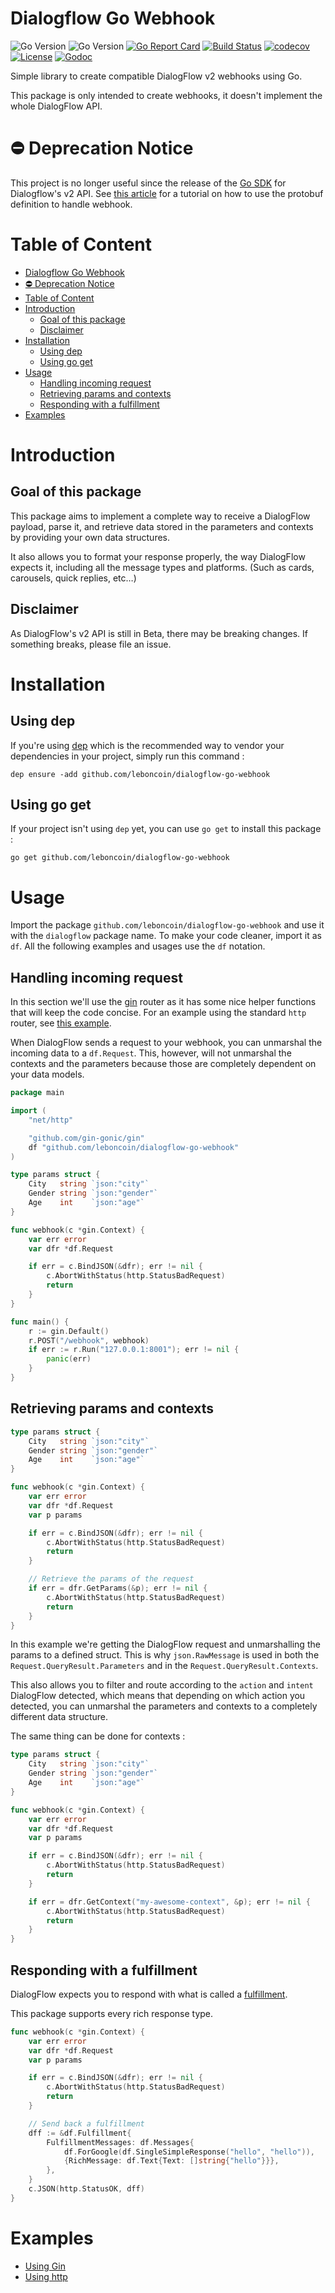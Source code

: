 # Dialogflow Go Webhook

![Go Version](https://img.shields.io/badge/go-1.10-brightgreen.svg)
![Go Version](https://img.shields.io/badge/go-1.11-brightgreen.svg)
[![Go Report Card](https://goreportcard.com/badge/github.com/leboncoin/dialogflow-go-webhook)](https://goreportcard.com/report/github.com/leboncoin/dialogflow-go-webhook)
[![Build Status](https://drone.depado.eu/api/badges/leboncoin/dialogflow-go-webhook/status.svg)](https://drone.depado.eu/leboncoin/dialogflow-go-webhook)
[![codecov](https://codecov.io/gh/leboncoin/dialogflow-go-webhook/branch/master/graph/badge.svg)](https://codecov.io/gh/leboncoin/dialogflow-go-webhook)
[![License](https://img.shields.io/badge/license-MIT-blue.svg)](https://github.com/leboncoin/dialogflow-go-webhook/blob/master/LICENSE)
[![Godoc](https://godoc.org/github.com/leboncoin/dialogflow-go-webhook?status.svg)](https://godoc.org/github.com/leboncoin/dialogflow-go-webhook)

Simple library to create compatible DialogFlow v2 webhooks using Go.

This package is only intended to create webhooks, it doesn't implement the whole 
DialogFlow API.

# :no_entry: Deprecation Notice

This project is no longer useful since the release of the [Go SDK](https://github.com/GoogleCloudPlatform/google-cloud-go/tree/master/dialogflow/apiv2) for Dialogflow's v2 API. See [this article](https://medium.com/leboncoin-engineering-blog/dialogflow-webhook-golang-and-protobuf-6269269f17f6) for a tutorial on how to use the protobuf definition to handle webhook.

# Table of Content

<!-- TOC -->

- [Dialogflow Go Webhook](#dialogflow-go-webhook)
- [:no_entry: Deprecation Notice](#no_entry-deprecation-notice)
- [Table of Content](#table-of-content)
- [Introduction](#introduction)
    - [Goal of this package](#goal-of-this-package)
    - [Disclaimer](#disclaimer)
- [Installation](#installation)
    - [Using dep](#using-dep)
    - [Using go get](#using-go-get)
- [Usage](#usage)
    - [Handling incoming request](#handling-incoming-request)
    - [Retrieving params and contexts](#retrieving-params-and-contexts)
    - [Responding with a fulfillment](#responding-with-a-fulfillment)
- [Examples](#examples)

<!-- /TOC -->

# Introduction

## Goal of this package

This package aims to implement a complete way to receive a DialogFlow payload,
parse it, and retrieve data stored in the parameters and contexts by providing
your own data structures. 

It also allows you to format your response properly, the way DialogFlow expects
it, including all the message types and platforms. (Such as cards, carousels,
quick replies, etc…)

## Disclaimer

As DialogFlow's v2 API is still in Beta, there may be breaking changes. If 
something breaks, please file an issue.

# Installation

## Using dep

If you're using [dep](https://github.com/golang/dep) which is the recommended
way to vendor your dependencies in your project, simply run this command :

`dep ensure -add github.com/leboncoin/dialogflow-go-webhook`

## Using go get

If your project isn't using `dep` yet, you can use `go get` to install this
package :

`go get github.com/leboncoin/dialogflow-go-webhook`

# Usage

Import the package `github.com/leboncoin/dialogflow-go-webhook` and use it with
the `dialogflow` package name. To make your code cleaner, import it as `df`.
All the following examples and usages use the `df` notation.

## Handling incoming request

In this section we'll use the [gin](https://github.com/gin-gonic/gin) router as
it has some nice helper functions that will keep the code concise. For an
example using the standard `http` router, see 
[this example](https://github.com/leboncoin/dialogflow-go-webhook/blob/master/examples/http).

When DialogFlow sends a request to your webhook, you can unmarshal the incoming
data to a `df.Request`. This, however, will not unmarshal the contexts and the
parameters because those are completely dependent on your data models.

```go
package main

import (
	"net/http"

	"github.com/gin-gonic/gin"
	df "github.com/leboncoin/dialogflow-go-webhook"
)

type params struct {
	City   string `json:"city"`
	Gender string `json:"gender"`
	Age    int    `json:"age"`
}

func webhook(c *gin.Context) {
	var err error
	var dfr *df.Request

	if err = c.BindJSON(&dfr); err != nil {
		c.AbortWithStatus(http.StatusBadRequest)
		return
	}
}

func main() {
	r := gin.Default()
	r.POST("/webhook", webhook)
	if err := r.Run("127.0.0.1:8001"); err != nil {
		panic(err)
	}
}
```

## Retrieving params and contexts

```go
type params struct {
	City   string `json:"city"`
	Gender string `json:"gender"`
	Age    int    `json:"age"`
}

func webhook(c *gin.Context) {
	var err error
	var dfr *df.Request
	var p params

	if err = c.BindJSON(&dfr); err != nil {
		c.AbortWithStatus(http.StatusBadRequest)
		return
	}

	// Retrieve the params of the request
	if err = dfr.GetParams(&p); err != nil {
		c.AbortWithStatus(http.StatusBadRequest)
		return
	}
}
```

In this example we're getting the DialogFlow request and unmarshalling the
params to a defined struct. This is why `json.RawMessage` is used in both the 
`Request.QueryResult.Parameters` and in the `Request.QueryResult.Contexts`.

This also allows you to filter and route according to the `action` and `intent`
DialogFlow detected, which means that depending on which action you detected,
you can unmarshal the parameters and contexts to a completely different data
structure.

The same thing can be done for contexts :

```go
type params struct {
	City   string `json:"city"`
	Gender string `json:"gender"`
	Age    int    `json:"age"`
}

func webhook(c *gin.Context) {
	var err error
	var dfr *df.Request
	var p params

	if err = c.BindJSON(&dfr); err != nil {
		c.AbortWithStatus(http.StatusBadRequest)
		return
	}

	if err = dfr.GetContext("my-awesome-context", &p); err != nil {
		c.AbortWithStatus(http.StatusBadRequest)
		return
	}
}
```

## Responding with a fulfillment

DialogFlow expects you to respond with what is called a [fulfillment](https://dialogflow.com/docs/reference/api-v2/rest/v2beta1/WebhookResponse).

This package supports every rich response type.

```go
func webhook(c *gin.Context) {
	var err error
	var dfr *df.Request
	var p params

	if err = c.BindJSON(&dfr); err != nil {
		c.AbortWithStatus(http.StatusBadRequest)
		return
	}

	// Send back a fulfillment
	dff := &df.Fulfillment{
		FulfillmentMessages: df.Messages{
			df.ForGoogle(df.SingleSimpleResponse("hello", "hello")),
			{RichMessage: df.Text{Text: []string{"hello"}}},
		},
	}
	c.JSON(http.StatusOK, dff)
}
```


# Examples

- [Using Gin](https://github.com/leboncoin/dialogflow-go-webhook/blob/master/examples/gin)
- [Using http](https://github.com/leboncoin/dialogflow-go-webhook/blob/master/examples/http)


